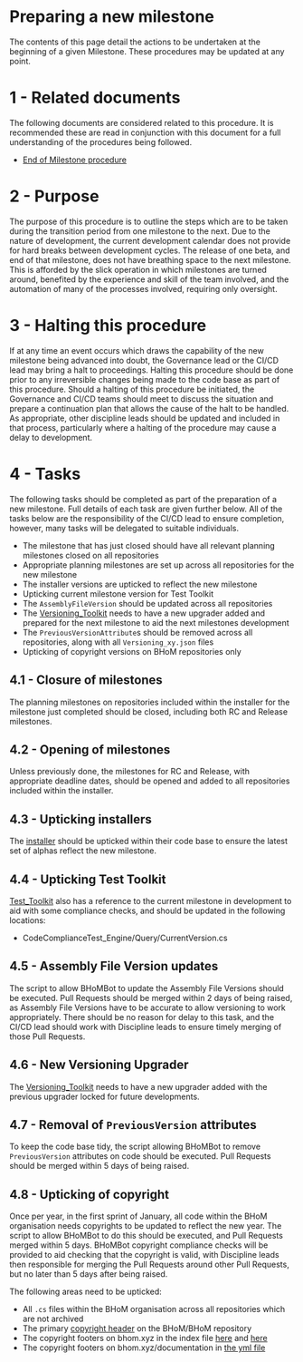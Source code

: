 # Preparing a new milestone

The contents of this page detail the actions to be undertaken at the beginning of a given Milestone. These procedures may be updated at any point.

# 1 - Related documents

The following documents are considered related to this procedure. It is recommended these are read in conjunction with this document for a full understanding of the procedures being followed.

 - [End of Milestone procedure](End-of-Milestone-procedure)

# 2 - Purpose

The purpose of this procedure is to outline the steps which are to be taken during the transition period from one milestone to the next. Due to the nature of development, the current development calendar does not provide for hard breaks between development cycles. The release of one beta, and end of that milestone, does not have breathing space to the next milestone. This is afforded by the slick operation in which milestones are turned around, benefited by the experience and skill of the team involved, and the automation of many of the processes involved, requiring only oversight.

# 3 - Halting this procedure

If at any time an event occurs which draws the capability of the new milestone being advanced into doubt, the Governance lead or the CI/CD lead may bring a halt to proceedings. Halting this procedure should be done prior to any irreversible changes being made to the code base as part of this procedure. Should a halting of this procedure be initiated, the Governance and CI/CD teams should meet to discuss the situation and prepare a continuation plan that allows the cause of the halt to be handled. As appropriate, other discipline leads should be updated and included in that process, particularly where a halting of the procedure may cause a delay to development.

# 4 - Tasks

The following tasks should be completed as part of the preparation of a new milestone. Full details of each task are given further below. All of the tasks below are the responsibility of the CI/CD lead to ensure completion, however, many tasks will be delegated to suitable individuals.

 - The milestone that has just closed should have all relevant planning milestones closed on all repositories
 - Appropriate planning milestones are set up across all repositories for the new milestone
 - The installer versions are upticked to reflect the new milestone
 - Upticking current milestone version for Test Toolkit
 - The `AssemblyFileVersion` should be updated across all repositories
 - The [Versioning_Toolkit](https://github.com/BHoM/Versioning_Toolkit) needs to have a new upgrader added and prepared for the next milestone to aid the next milestones development
 - The `PreviousVersionAttribute`s should be removed across all repositories, along with all `Versioning_xy.json` files
 - Upticking of copyright versions on BHoM repositories only

## 4.1 - Closure of milestones

The planning milestones on repositories included within the installer for the milestone just completed should be closed, including both RC and Release milestones.

## 4.2 - Opening of milestones

Unless previously done, the milestones for RC and Release, with appropriate deadline dates, should be opened and added to all repositories included within the installer.

## 4.3 - Upticking installers

The [installer](https://github.com/BHoM/BHoM_Installer) should be upticked within their code base to ensure the latest set of alphas reflect the new milestone.

## 4.4 - Upticking Test Toolkit

[Test_Toolkit](https://github.com/BHoM/Test_Toolkit) also has a reference to the current milestone in development to aid with some compliance checks, and should be updated in the following locations:
 - CodeComplianceTest_Engine/Query/CurrentVersion.cs

## 4.5 - Assembly File Version updates

The script to allow BHoMBot to update the Assembly File Versions should be executed. Pull Requests should be merged within 2 days of being raised, as Assembly File Versions have to be accurate to allow versioning to work appropriately. There should be no reason for delay to this task, and the CI/CD lead should work with Discipline leads to ensure timely merging of those Pull Requests.

## 4.6 - New Versioning Upgrader

The [Versioning_Toolkit](https://github.com/BHoM/Versioning_Toolkit) needs to have a new upgrader added with the previous upgrader locked for future developments.

## 4.7 - Removal of `PreviousVersion` attributes

To keep the code base tidy, the script allowing BHoMBot to remove `PreviousVersion` attributes on code should be executed. Pull Requests should be merged within 5 days of being raised.

## 4.8 -  Upticking of copyright

Once per year, in the first sprint of January, all code within the BHoM organisation needs copyrights to be updated to reflect the new year. The script to allow BHoMBot to do this should be executed, and Pull Requests merged within 5 days. BHoMBot copyright compliance checks will be provided to aid checking that the copyright is valid, with Discipline leads then responsible for merging the Pull Requests around other Pull Requests, but no later than 5 days after being raised.

The following areas need to be upticked:

 - All `.cs` files within the BHoM organisation across all repositories which are not archived
 - The primary [copyright header](https://github.com/BHoM/BHoM/blob/develop/COPYRIGHT_HEADER.txt) on the BHoM/BHoM repository
 - The copyright footers on bhom.xyz in the index file [here](https://github.com/BHoM/bhom.github.io/blob/main/index.html#L326) and [here](https://github.com/BHoM/bhom.github.io/blob/main/index.html#L357)
 - The copyright footers on bhom.xyz/documentation in [the yml file](https://github.com/BHoM/documentation/blob/main/mkdocs.yml#L2)